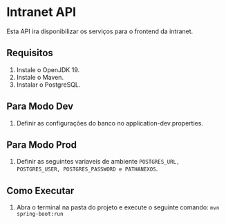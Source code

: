 # Intranet API

Esta API ira disponibilizar os serviços para o frontend da intranet.

## Requisitos

1. Instale o OpenJDK 19.
2. Instale o Maven.
3. Instalar o PostgreSQL.


## Para Modo Dev

1. Definir as configurações do banco no application-dev.properties.

## Para Modo Prod

1. Definir as seguintes variaveis de ambiente ```POSTGRES_URL, POSTGRES_USER, POSTGRES_PASSWORD e PATHANEXOS```.

## Como Executar

1. Abra o terminal na pasta do projeto e execute o seguinte comando: ```mvn spring-boot:run```
